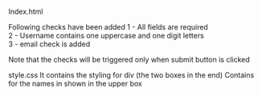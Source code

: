 Index.html

Following checks have been added
1 - All fields are required  
2 - Username contains one uppercase and one digit letters  
3 - email check is added

Note that the checks will be triggered only when submit button is clicked  


style.css
It contains the styling for div (the two boxes in the end)
Contains for the names in shown in the upper box
